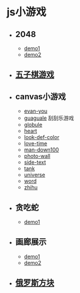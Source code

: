# js小游戏

- ## 2048
    - [demo1](https://calamus0427.github.io/game/2048)
    - [demo2](https://calamus0427.github.io/game/game2048)
- ## [五子棋游戏](https://calamus0427.github.io/game/Backgammon)
- ## canvas小游戏
    - [evan-you](https://calamus0427.github.io/game/canvas/evan-you)
    - [guaguale](https://calamus0427.github.io/game/canvas/guaguale/demo1/)
        刮刮乐游戏
    - [globule](https://calamus0427.github.io/game/canvas/globule)
    - [heart](https://calamus0427.github.io/game/canvas/heart)
    - [look-def-color](https://calamus0427.github.io/game/canvas/look-def-color)
    - [love-time](https://calamus0427.github.io/game/canvas/love-time)
    - [man-down100](https://calamus0427.github.io/game/canvas/man-down100)
    - [photo-wall](https://calamus0427.github.io/game/canvas/photo-wall)
    - [side-text](https://calamus0427.github.io/game/canvas/side-text)
    - [tank](https://calamus0427.github.io/game/canvas/tank)
    - [universe](https://calamus0427.github.io/game/canvas/universe)
    - [word](https://calamus0427.github.io/game/canvas/word)
    - [zhihu](https://calamus0427.github.io/game/canvas/zhihu)
- ## 贪吃蛇
    - [demo1](https://calamus0427.github.io/game/eatSnake)
- ## 画廊展示
    - [demo1](https://calamus0427.github.io/game/websocket/Stand-alone-Tetris)
    - [demo2](https://calamus0427.github.io/game/websocket/chart)
- ## [俄罗斯方块](https://calamus0427.github.io/game/canvas/guaguale/demo1/)